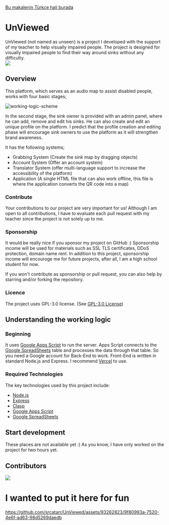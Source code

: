 [Bu makalenin Türkçe hali burada](OKUBENI.md)

# UnViewed

UnViewed (not named as unseen) is a project I developed with the support of my teacher to help visually impaired people. The project is designed for visually impaired people to find their way around sinks without any difficulty.  
[![](https://visitor-badge.laobi.icu/badge?page_id=yaso09.unviewed)](#)

## Overview

This platform, which serves as an audio map to assist disabled people, works with four basic stages;

![working-logic-scheme](https://github.com/srcatarr/UnViewed/assets/93262823/8c0277ca-d783-4acd-a858-5d10ca3eae0b)

In the second stage, the sink owner is provided with an admin panel, where he can add, remove and edit his sinks. He can also create and edit an unique profile on the platform. I predict that the profile creation and editing phase will encourage sink owners to use the platform as it will strengthen brand awareness.

It has the following systems;
* Grabbing System (Create the sink map by dragging objects)
* Account System (Offer an account system)
* Translator System (offer multi-language support to increase the accessibility of the platform)
* Application (A single HTML file that can also work offline, this file is where the application converts the QR code into a map)

### Contribute

Your contributions to our project are very important for us! Although I am open to all contributions, I have to evaluate each pull request with my teacher since the project is not solely up to me.

### Sponsorship

It would be really nice if you sponsor my project on GitHub :) Sponsorship income will be used for materials such as SSL TLS certificates, DDoS protection, domain name rent. In addition to this project, sponsorship income will encouroge me for future projects, after all, I am a high school student for now.

If you won't contribute as sponsorship or pull request, you can also help by starring and/or forking the repository.

### Licence

The project uses GPL-3.0 license. (See [GPL-3.0 License](LICENSE))

## Understanding the working logic

### Beginning

It uses [Google Apps Script](https://script.google.com) to run the server. Apps Script connects to the [Google SpreadSheets](https://docs.google.com/spreadsheets) table and processes the data through that table. So you need a Google account for Back-End to work. Front-End is written in standard Node.js and Express. I recommend [Vercel](https://vercel.com) to use.

### Required Technologies

The key technologies used by this project include:

* [Node.js](https://nodejs.org)
* [Express](https://expressjs.com)
* [Clasp](https://github.com/google/clasp)
* [Google Apps Script](https://script.google.com)
* [Google SpreadSheets](https://docs.google.com/spreadsheets)

## Start development

These places are not available yet :) As you know, I have only worked on the project for two hours yet.

## Contributors

<a href="https://github.com/srcatarr/UnViewed/graphs/contributors">
  <img src="https://contrib.rocks/image?repo=srcatarr/UnViewed" />
</a>

# I wanted to put it here for fun
https://github.com/srcatarr/UnViewed/assets/93262823/9f80993a-7520-4e6f-ad63-98d5269daedb
